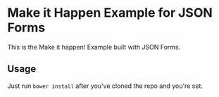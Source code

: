 # Make it Happen Example for JSON Forms
This is the Make it happen! Example built with JSON Forms.

## Usage
Just run `bower install` after you've cloned the repo and you're set.
